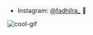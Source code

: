 - Instagram: [@fadhilra_](https://www.instagram.com/fadhilra_) 📸

![cool-gif](https://media.giphy.com/media/aaMe7xemWlR8LwZqyn/giphy.gif?cid=ecf05e47m1exjsip0159ds2ygev4orxxrowuhbvm8uphxh5z&ep=v1_gifs_search&rid=giphy.gif&ct=g)
